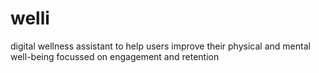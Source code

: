 # welli
digital wellness assistant to help users improve their physical and mental well-being focussed on engagement and retention
